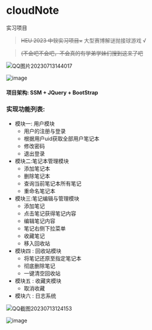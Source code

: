 # cloudNote
实习项目

> ~~HEU 2023 中软实习项目×~~  大型赛博解谜抛接球游戏 √

> ~~(不会吧不会吧，不会真的有学弟学妹们搜到这来了吧~~

![QQ图片20230713144017](https://github.com/ewoifuoi/cloudNote/assets/47176322/d70ac495-39e1-43e1-b9ae-820d36b7b558)

![image](https://github.com/ewoifuoi/cloudNote/assets/47176322/2743505d-aca7-491f-876f-a852aa20aab8)

#### 项目架构: SSM + JQuery + BootStrap

### 实现功能列表:
- 模块一: 用户模块
  - 用户的注册与登录 
  - 根据用户uid获取全部用户笔记本
  - 修改密码
  - 退出登录 
- 模块二:笔记本管理模块
  - 添加笔记本
  - 删除笔记本
  - 查询当前笔记本所有笔记
  - 重命名笔记本
- 模块三:笔记编辑与管理模块
  - 添加笔记
  - 点击笔记获得笔记内容
  - 编辑笔记内容
  - 笔记右侧下拉菜单
  - 收藏笔记
  - 移入回收站
- 模块四 : 回收站模块
  - 将笔记还原至指定笔记本
  - 彻底删除笔记
  - 一键清空回收站
- 模块五 : 收藏夹模块
  - 取消收藏
- 模块六 : 日志系统

![QQ截图20230713124153](https://github.com/ewoifuoi/cloudNote/assets/47176322/6993ae59-e35c-4c9e-8cf5-173fd7a6c75e)

![image](https://github.com/ewoifuoi/cloudNote/assets/47176322/ca6ec950-3088-496d-a399-8b8e42bf14bd)



